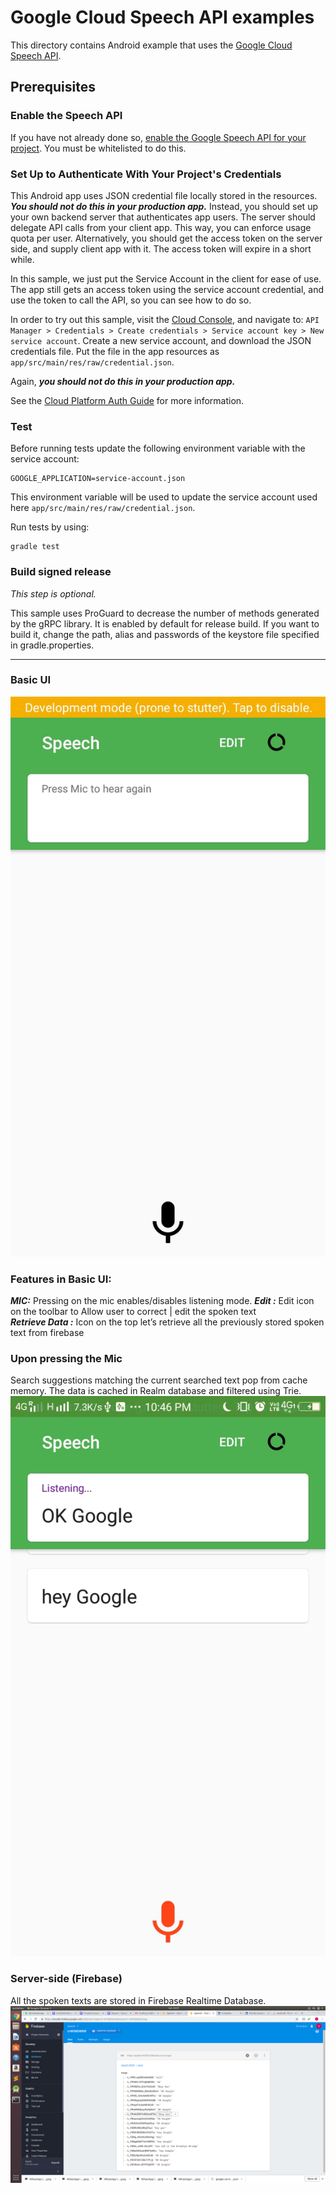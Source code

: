 # Google Cloud Speech API examples

This directory contains Android example that uses the
[Google Cloud Speech API](https://cloud.google.com/speech/).

## Prerequisites

### Enable the Speech API

If you have not already done so,
[enable the Google Speech API for your project](https://cloud.google.com/speech/docs/getting-started). You
must be whitelisted to do this.

### Set Up to Authenticate With Your Project's Credentials

This Android app uses JSON credential file locally stored in the resources. ***You should not do
this in your production app.*** Instead, you should set up your own backend server that
authenticates app users. The server should delegate API calls from your client app. This way, you
can enforce usage quota per user. Alternatively, you should get the access token on the server side,
and supply client app with it. The access token will expire in a short while.

In this sample, we just put the Service Account in the client for ease of use. The app still gets
an access token using the service account credential, and use the token to call the API, so you can
see how to do so.

In order to try out this sample, visit the [Cloud Console](https://console.cloud.google.com/), and
navigate to:
`API Manager > Credentials > Create credentials > Service account key > New service account`.
Create a new service account, and download the JSON credentials file. Put the file in the app
resources as `app/src/main/res/raw/credential.json`.

Again, ***you should not do this in your production app.***

See the [Cloud Platform Auth Guide](https://cloud.google.com/docs/authentication#developer_workflow)
for more information.

### Test

Before running tests update the following environment variable with the service
account:

    GOOGLE_APPLICATION=service-account.json

This environment variable will be used to update the service account used here
`app/src/main/res/raw/credential.json`.

Run tests by using:

    gradle test

### Build signed release

*This step is optional.*

This sample uses ProGuard to decrease the number of methods generated by the gRPC library. It is
enabled by default for release build. If you want to build it, change the path, alias and passwords
of the keystore file specified in gradle.properties.

---------------------------------------------------------------------------------------------------------------------------------

### Basic UI
<img src="app/WhatsApp Image 2019-03-09 at 11.12.21 PM (4).jpeg">

### Features in Basic UI:
***MIC:***  Pressing on the mic enables/disables listening mode.
***Edit :*** Edit icon on the toolbar to Allow user to correct | edit the spoken text  
***Retrieve Data :*** Icon on the top let’s retrieve all the previously stored spoken text from firebase 

### Upon pressing the Mic
Search suggestions matching the current searched text pop from cache memory. The data is cached in Realm database and filtered using Trie.
<img src="app/WhatsApp Image 2019-03-09 at 11.12.21 PM (2).jpeg">

### Server-side (Firebase)
All the spoken texts are stored in Firebase Realtime Database.
<img src="app/Screenshot from 2019-03-09 23-37-57.png">


